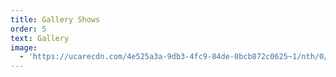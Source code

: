 ```yaml
---
title: Gallery Shows
order: 5
text: Gallery
image:
  - 'https://ucarecdn.com/4e525a3a-9db3-4fc9-84de-0bcb872c0625~1/nth/0/'
---
```


